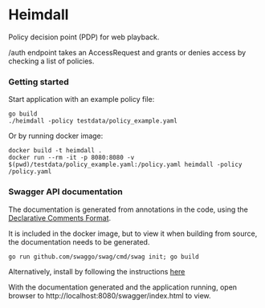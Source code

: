 # Heimdall

Policy decision point (PDP) for web playback. 

/auth endpoint takes an AccessRequest and grants or denies access by checking a list of policies.

### Getting started 

Start application with an example policy file:
```shell:
go build 
./heimdall -policy testdata/policy_example.yaml
```
Or by running docker image:
```shell:
docker build -t heimdall .
docker run --rm -it -p 8080:8080 -v $(pwd)/testdata/policy_example.yaml:/policy.yaml heimdall -policy /policy.yaml 
``` 


### Swagger API documentation
The documentation is generated from annotations in the code, using the [Declarative Comments Format](https://github.com/swaggo/swag#declarative-comments-format).

It is included in the docker image, but to view it when building from source, the documentation needs to be generated.

```shell:
go run github.com/swaggo/swag/cmd/swag init; go build
```
Alternatively, install by following the instructions [here](https://github.com/swaggo/swag#getting-started)

With the documentation generated and the application running, open browser to http://localhost:8080/swagger/index.html to view.
